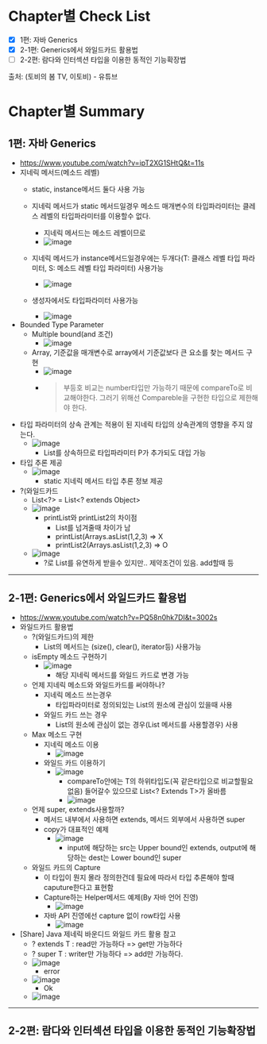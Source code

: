 # Chapter별 Check List
- [x] 1편: 자바 Generics
- [x] 2-1편: Generics에서 와일드카드 활용법
- [ ] 2-2편: 람다와 인터섹션 타입을 이용한 동적인 기능확장법

출처: (토비의 봄 TV, 이토비) - 유튜브
# Chapter별 Summary
## 1편: 자바 Generics
* https://www.youtube.com/watch?v=ipT2XG1SHtQ&t=11s
* 지네릭 메서드(메소드 레벨)
    * static, instance메서드 둘다 사용 가능
    * 지네릭 메서드가 static 메서드일경우 메소드 매개변수의 타입파라미터는 클레스 레벨의 타입파라미터를 이용할수 없다.
        * 지네릭 메서드는 메소드 레벨이므로
        * ![image](https://user-images.githubusercontent.com/20143765/76697180-4a5f9000-66d7-11ea-9359-3560994bfef4.png)

    * 지네릭 메서드가 instance메서드일경우에는 두개다(T: 클래스 레벨 타입 파라미터, S: 메소드 레벨 타입 파라미터) 사용가능
        * ![image](https://user-images.githubusercontent.com/20143765/76697182-4fbcda80-66d7-11ea-860e-ef2146c27562.png)        
    * 생성자에서도 타입파라미터 사용가능
        * ![image](https://user-images.githubusercontent.com/20143765/76697184-53506180-66d7-11ea-8945-50f2b03143ef.png)
* Bounded Type Parameter
    * Multiple bound(and 조건)
        * ![image](https://user-images.githubusercontent.com/20143765/76697187-577c7f00-66d7-11ea-921a-fca4f9ba8cbf.png)
    * Array, 기준값을 매개변수로 array에서 기준값보다 큰 요소를 찾는 메서드 구현
        * ![image](https://user-images.githubusercontent.com/20143765/76697188-5b100600-66d7-11ea-91c0-4e5e8dd6fc94.png)
        * > 부등호 비교는 number타입만 가능하기 때문에 compareTo로 비교해야한다. 그러기 위해선 Compareble을 구현한 타입으로 제한해야 한다.
* 타입 파라미터의 상속 관계는 적용이 된 지네릭 타입의 상속관계의 영향을 주지 않는다.
    * ![image](https://user-images.githubusercontent.com/20143765/76697189-5f3c2380-66d7-11ea-98c2-764b1fa55b77.png)
        * List를 상속하므로 타입파라미터 P가 추가되도 대입 가능
* 타입 추론 제공
    * ![image](https://user-images.githubusercontent.com/20143765/76697192-63684100-66d7-11ea-85c6-3dc1a2a95ac9.png)
        * static 지네릭 메서드 타입 추론 정보 제공 
* ?(와일드카드
    * List<?> = List<? extends Object>
    * ![image](https://user-images.githubusercontent.com/20143765/76697196-66fbc800-66d7-11ea-9a3c-78af525cc20f.png)
        * printList와 printList2의 차이점
            * List를 넘겨줄때 차이가 남
            * printList(Arrays.asList(1,2,3) => X
            * printList2(Arrays.asList(1,2,3) => O
    * ![image](https://user-images.githubusercontent.com/20143765/76697198-6a8f4f00-66d7-11ea-9d81-3126b0550633.png)
        * ?로 List를 유연하게 받을수 있지만.. 제약조건이 있음. add할때 등
      
---

## 2-1편: Generics에서 와일드카드 활용법
* https://www.youtube.com/watch?v=PQ58n0hk7DI&t=3002s
* 와일드카드 활용법
    * ?(와일드카드)의 제한
        * List의 메서드는 (size(), clear(), iterator등) 사용가능
    * isEmpty 메소드 구현하기
        * ![image](https://user-images.githubusercontent.com/20143765/76703021-a21aed00-6711-11ea-9e3a-77e1604303ba.png)
            * 해당 지네릭 메서드를 와일드 카드로 변경 가능
    * 언제 지네릭 메소드와 와일드카드를 써야하나?
        * 지네릭 메소드 쓰는경우
            * 타입파라미터로 정의되있는 List의 원소에 관심이 있을때 사용
        * 와일드 카드 쓰는 경우
            * List의 원소에 관심이 없는 경우(List 메서드를 사용할경우) 사용
    * Max 메소드 구현
        * 지네릭 메소드 이용
            * ![image](https://user-images.githubusercontent.com/20143765/76703024-a810ce00-6711-11ea-8431-f5f38e390da8.png)
        * 와일드 카드 이용하기
            * ![image](https://user-images.githubusercontent.com/20143765/76703029-acd58200-6711-11ea-981b-8e64f1f402a7.png)
                * compareTo안에는 T의 하위타입도(꼭 같은타입으로 비교할필요 없음) 들어갈수 있으므로 List<? Extends T>가 올바름
                * ![image](https://user-images.githubusercontent.com/20143765/76703033-b232cc80-6711-11ea-8659-0649fae6eecb.png)
    * 언제 super, extends사용할까?
        * 메서드 내부에서 사용하면 extends, 메서드 외부에서 사용하면 super
        * copy가 대표적인 예제
            * ![image](https://user-images.githubusercontent.com/20143765/76703036-b5c65380-6711-11ea-9039-897b3aa33f98.png)
                * input에 해당하는 src는 Upper bound인 extends, output에 해당하는 dest는 Lower bound인 super
    * 와일드 카드의 Capture
        * 이 타입이 뭔지 몰라 정의한건데 필요에 따라서 타입 추론해야 할때 caputure한다고 표현함
        * Capture하는 Helper메서드 예제(By 자바 언어 진영)
            * ![image](https://user-images.githubusercontent.com/20143765/76703043-bbbc3480-6711-11ea-8914-32b63be3be42.png)
        * 자바 API 진영에선 capture 없이 row타입 사용
            * ![image](https://user-images.githubusercontent.com/20143765/76703047-bfe85200-6711-11ea-970f-44ca0fc672e5.png)
* [Share] Java 제네릭 바운디드 와일드 카드 활용 참고 
    * ? extends T : read만 가능하다 => get만 가능하다
    * ? super T : writer만 가능하다 => add만 가능하다.
    * ![image](https://user-images.githubusercontent.com/20143765/76703057-cecf0480-6711-11ea-9845-f4ecb2a0985f.png)
        * error
    * ![image](https://user-images.githubusercontent.com/20143765/76703060-d4c4e580-6711-11ea-9c94-680103a94870.png)
        * Ok
    * ![image](https://user-images.githubusercontent.com/20143765/76703063-dbebf380-6711-11ea-9ef5-fcbef3b626fe.png)
    
---

## 2-2편: 람다와 인터섹션 타입을 이용한 동적인 기능확장법

